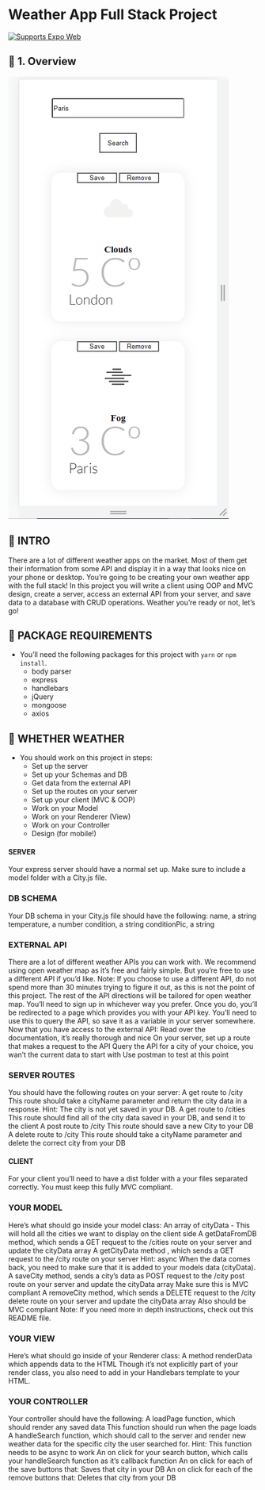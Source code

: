 # Weather App Full Stack Project

<p>
  <!-- Web -->
  <a href="https://docs.expo.dev/workflow/web/">
    <img alt="Supports Expo Web" longdesc="Supports Expo Web" src="https://img.shields.io/badge/web-4630EB.svg?style=flat-square&logo=GOOGLE-CHROME&labelColor=4285F4&logoColor=fff" />
  </a>
</p>

## 🚀 1. Overview

![](MobilePag.png)

## 🚀 INTRO 
There are a lot of different weather apps on the market. Most of them get their information from some API and display it in a way that looks nice on your phone or desktop.
You’re going to be creating your own weather app with the full stack!
In this project you will write a client using OOP and MVC design, create a server, access an external API from your server, and save data to a database with CRUD operations.
Weather you’re ready or not, let’s go!

## 🚀 PACKAGE REQUIREMENTS

- You’ll need the following packages for this project with `yarn` or `npm install`.
  - body parser
  - express
  - handlebars
  - jQuery
  - mongoose
  - axios 
  
 ## 🚀 WHETHER WEATHER
- You should work on this project in steps:
  - Set up the server
  - Set up your Schemas and DB
  - Get data from the external API
  - Set up the routes on your server
  - Set up your client (MVC & OOP)
  - Work on your Model
  - Work on your Renderer (View)
  - Work on your Controller
  - Design (for mobile!)

#### SERVER
Your express server should have a normal set up. Make sure to include a model folder with a City.js file.

### DB SCHEMA
Your DB schema in your City.js file should have the following:
name, a string
temperature, a number
condition, a string
conditionPic, a string

### EXTERNAL API
There are a lot of different weather APIs you can work with. We recommend using open weather map as it’s free and fairly simple. But you’re free to use a different API if you’d like.
Note: If you choose to use a different API, do not spend more than 30 minutes trying to figure it out, as this is not the point of this project. The rest of the API directions will be tailored for open weather map.
You’ll need to sign up in whichever way you prefer. Once you do, you’ll be redirected to a page which provides you with your API key. You’ll need to use this to query the API, so save it as a variable in your server somewhere.
Now that you have access to the external API:
Read over the documentation, it’s really thorough and nice
On your server, set up a route that makes a request to the API
Query the API for a city of your choice, you wan’t the current data to start with
Use postman to test at this point

### SERVER ROUTES
You should have the following routes on your server:
A get route to /city
This route should take a cityName parameter and return the city data in a response.
Hint: The city is not yet saved in your DB.
A get route to /cities
This route should find all of the city data saved in your DB, and send it to the client
A post route to /city
This route should save a new City to your DB
A delete route to /city
This route should take a cityName parameter and delete the correct city from your DB

#### CLIENT
For your client you’ll need to have a dist folder with a your files separated correctly. You must keep this fully MVC compliant.

### YOUR MODEL
Here’s what should go inside your model class:
An array of cityData - This will hold all the cities we want to display on the client side
A getDataFromDB method, which sends a GET request to the /cities route on your server and update the cityData array
A getCityData method , which sends a GET request to the /city route on your server
Hint: async
When the data comes back, you need to make sure that it is added to your models data (cityData).
A saveCity method, sends a city’s data as POST request to the /city post route on your server and update the cityData array
Make sure this is MVC compliant
A removeCity method, which sends a DELETE request to the /city delete route on your server and update the cityData array
Also should be MVC compliant
Note: If you need more in depth instructions, check out this README file.

### YOUR VIEW
Here’s what should go inside of your Renderer class:
A method renderData which appends data to the HTML
Though it’s not explicitly part of your render class, you also need to add in your Handlebars template to your HTML.

### YOUR CONTROLLER
Your controller should have the following:
A loadPage function, which should render any saved data
This function should run when the page loads
A handleSearch function, which should call to the server and render new weather data for the specific city the user searched for.
Hint: This function needs to be async to work
An on click for your search button, which calls your handleSearch function as it’s callback function
An on click for each of the save buttons that:
Saves that city in your DB
An on click for each of the remove buttons that:
Deletes that city from your DB

